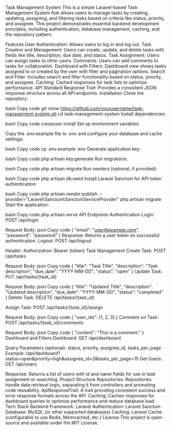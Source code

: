 Task Management System
This is a simple Laravel-based Task Management System that allows users to manage tasks by creating, updating, assigning, and filtering tasks based on criteria like status, priority, and assignee. This project demonstrates essential backend development principles, including authentication, database management, caching, and the repository pattern.

Features
User Authentication: Allows users to log in and log out.
Task Creation and Management: Users can create, update, and delete tasks with fields like title, description, due date, and status.
Task Assignment: Users can assign tasks to other users.
Comments: Users can add comments to tasks for collaboration.
Dashboard with Filters: Dashboard view shows tasks assigned to or created by the user with filter and pagination options.
Search and Filter: Includes search and filter functionality based on status, priority, and assignee.
Caching: Cached responses for task lists to optimize performance.
API Standard Response Trait: Provides a consistent JSON response structure across all API endpoints.
Installation
Clone the repository:

bash
Copy code
git clone https://github.com/yourusername/task-management-system.git
cd task-management-system
Install dependencies:

bash
Copy code
composer install
Set up environment variables:

Copy the .env.example file to .env and configure your database and cache settings:

bash
Copy code
cp .env.example .env
Generate application key:

bash
Copy code
php artisan key:generate
Run migrations:

bash
Copy code
php artisan migrate
Run seeders (optional, if provided):

bash
Copy code
php artisan db:seed
Install Laravel Sanctum for API token authentication:

bash
Copy code
php artisan vendor:publish --provider="Laravel\Sanctum\SanctumServiceProvider"
php artisan migrate
Start the application:

bash
Copy code
php artisan serve
API Endpoints
Authentication
Login: POST /api/login

Request Body:
json
Copy code
{ "email": "user@example.com", "password": "password" }
Response: Returns a user token on successful authentication.
Logout: POST /api/logout

Header: Authorization: Bearer {token}
Task Management
Create Task: POST /api/tasks

Request Body:
json
Copy code
{ "title": "Task Title", "description": "Task description", "due_date": "YYYY-MM-DD", "status": "open" }
Update Task: PUT /api/tasks/{task_id}

Request Body:
json
Copy code
{ "title": "Updated Title", "description": "Updated description", "due_date": "YYYY-MM-DD", "status": "completed" }
Delete Task: DELETE /api/tasks/{task_id}

Assign Task: POST /api/tasks/{task_id}/assign

Request Body:
json
Copy code
{ "user_ids": [1, 2, 3] }
Comment on Task: POST /api/tasks/{task_id}/comments

Request Body:
json
Copy code
{ "content": "This is a comment." }
Dashboard and Filters
Dashboard: GET /api/dashboard

Query Parameters (optional): status, priority, assignee_id, tasks_per_page
Example: /api/dashboard?status=open&priority=high&assignee_id=2&tasks_per_page=15
Get Users: GET /api/users

Response: Returns a list of users with id and name fields for use in task assignment or searching.
Project Structure
Repositories: Repositories handle data retrieval logic, separating it from controllers and promoting code reusability.
ApiResponseTrait: A trait providing consistent success and error response formats across the API.
Caching: Caches responses for dashboard queries to optimize performance and reduce database load.
Tech Stack
Backend Framework: Laravel
Authentication: Laravel Sanctum
Database: MySQL (or other supported databases)
Caching: Laravel Cache (configurable to use Redis, Memcached, etc.)
License
This project is open-source and available under the MIT License.


